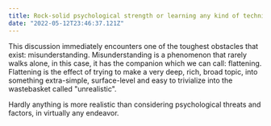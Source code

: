 ```yaml
---
title: Rock-solid psychological strength or learning any kind of technical mastery never even has a chance to begin.
date: "2022-05-12T23:46:37.121Z"
---
```


This discussion immediately encounters one of the toughest obstacles that exist: misunderstanding. Misunderstanding is a phenomenon that rarely walks alone, in this case, it has the companion which we can call: flattening. Flattening is the effect of trying to make a very deep, rich, broad topic, into something extra-simple, surface-level and easy to trivialize into the wastebasket called "unrealistic".

Hardly anything is more realistic than considering psychological threats and factors, in virtually any endeavor.
